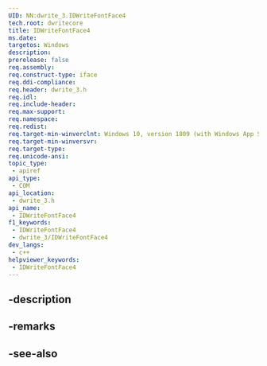 ```yaml
---
UID: NN:dwrite_3.IDWriteFontFace4
tech.root: dwritecore
title: IDWriteFontFace4
ms.date: 
targetos: Windows
description: 
prerelease: false
req.assembly: 
req.construct-type: iface
req.ddi-compliance: 
req.header: dwrite_3.h
req.idl: 
req.include-header: 
req.max-support: 
req.namespace: 
req.redist: 
req.target-min-winverclnt: Windows 10, version 1809 (with Windows App SDK 0.5 or later)
req.target-min-winversvr: 
req.target-type: 
req.unicode-ansi: 
topic_type:
 - apiref
api_type:
 - COM
api_location:
 - dwrite_3.h
api_name:
 - IDWriteFontFace4
f1_keywords:
 - IDWriteFontFace4
 - dwrite_3/IDWriteFontFace4
dev_langs:
 - c++
helpviewer_keywords:
 - IDWriteFontFace4
---
```


## -description

## -remarks

## -see-also

